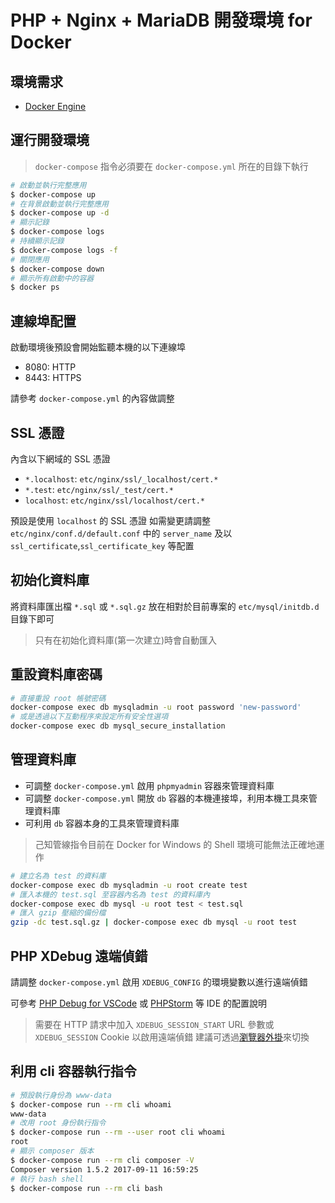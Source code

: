 # PHP + Nginx + MariaDB 開發環境 for Docker

## 環境需求

- [Docker Engine](https://docs.docker.com/engine/installation/)

## 運行開發環境

> `docker-compose` 指令必須要在 `docker-compose.yml` 所在的目錄下執行

```sh
# 啟動並執行完整應用
$ docker-compose up
# 在背景啟動並執行完整應用
$ docker-compose up -d
# 顯示記錄
$ docker-compose logs
# 持續顯示記錄
$ docker-compose logs -f
# 關閉應用
$ docker-compose down
# 顯示所有啟動中的容器
$ docker ps
```

## 連線埠配置

啟動環境後預設會開始監聽本機的以下連線埠

- 8080: HTTP
- 8443: HTTPS

請參考 `docker-compose.yml` 的內容做調整

## SSL 憑證

內含以下網域的 SSL 憑證

- `*.localhost`: `etc/nginx/ssl/_localhost/cert.*`
- `*.test`: `etc/nginx/ssl/_test/cert.*`
- `localhost`: `etc/nginx/ssl/localhost/cert.*`

預設是使用 `localhost` 的 SSL 憑證
如需變更請調整 `etc/nginx/conf.d/default.conf` 中的 `server_name` 及以 `ssl_certificate`,`ssl_certificate_key` 等配置

## 初始化資料庫

將資料庫匯出檔 `*.sql` 或 `*.sql.gz` 放在相對於目前專案的 `etc/mysql/initdb.d` 目錄下即可

> 只有在初始化資料庫(第一次建立)時會自動匯入

## 重設資料庫密碼

```sh
# 直接重設 root 帳號密碼
docker-compose exec db mysqladmin -u root password 'new-password'
# 或是透過以下互動程序來設定所有安全性選項
docker-compose exec db mysql_secure_installation
```

## 管理資料庫

- 可調整 `docker-compose.yml` 啟用 `phpmyadmin` 容器來管理資料庫
- 可調整 `docker-compose.yml` 開放 `db` 容器的本機連接埠，利用本機工具來管理資料庫
- 可利用 `db` 容器本身的工具來管理資料庫

> 己知管線指令目前在 Docker for Windows 的 Shell 環境可能無法正確地運作

```sh
# 建立名為 test 的資料庫
docker-compose exec db mysqladmin -u root create test
# 匯入本機的 test.sql 至容器內名為 test 的資料庫內
docker-compose exec db mysql -u root test < test.sql
# 匯入 gzip 壓縮的備份檔
gzip -dc test.sql.gz | docker-compose exec db mysql -u root test
```

## PHP XDebug 遠端偵錯

請調整 `docker-compose.yml` 啟用 `XDEBUG_CONFIG` 的環境變數以進行遠端偵錯

可參考 [PHP Debug for VSCode](https://code.visualstudio.com/docs/languages/php#_debugging) 或 [PHPStorm](https://confluence.jetbrains.com/display/PhpStorm/Zero-configuration+Web+Application+Debugging+with+Xdebug+and+PhpStorm) 等 IDE 的配置說明

> 需要在 HTTP 請求中加入 `XDEBUG_SESSION_START` URL 參數或 `XDEBUG_SESSION` Cookie 以啟用遠端偵錯
> 建議可透過[瀏覽器外掛](https://chrome.google.com/webstore/detail/xdebug-helper/eadndfjplgieldjbigjakmdgkmoaaaoc)來切換

## 利用 cli 容器執行指令

```sh
# 預設執行身份為 www-data
$ docker-compose run --rm cli whoami
www-data
# 改用 root 身份執行指令
$ docker-compose run --rm --user root cli whoami
root
# 顯示 composer 版本
$ docker-compose run --rm cli composer -V
Composer version 1.5.2 2017-09-11 16:59:25
# 執行 bash shell
$ docker-compose run --rm cli bash
```